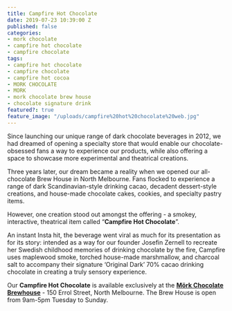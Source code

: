 ```yaml
---
title: Campfire Hot Chocolate
date: 2019-07-23 10:39:00 Z
published: false
categories:
- mork chocolate
- campfire hot chocolate
- campfire chocolate
tags:
- campfire hot chocolate
- campfire chocolate
- campfire hot cocoa
- MORK CHOCOLATE
- MORK
- mork chocolate brew house
- chocolate signature drink
featured?: true
feature_image: "/uploads/campfire%20hot%20chocolate%20web.jpg"
---
```


Since launching our unique range of dark chocolate beverages in 2012, we had dreamed of opening a specialty store that would enable our chocolate-obsessed fans a way to experience our products, while also offering a space to showcase more experimental and theatrical creations.


Three years later, our dream became a reality when we opened our all- chocolate Brew House in North Melbourne. Fans flocked to experience a range of dark Scandinavian-style drinking cacao, decadent dessert-style creations, and house-made chocolate cakes, cookies, and specialty pastry items.


However, one creation stood out amongst the offering - a smokey, interactive, theatrical item called “**Campfire Hot Chocolate**”. 
    

An instant Insta hit, the beverage went viral as much for its presentation as for its story: intended as a way for our founder Josefin Zernell to recreate her Swedish childhood memories of drinking chocolate by the fire, Campfire uses maplewood smoke, torched house-made marshmallow, and charcoal salt to accompany their signature ‘Original Dark’ 70% cacao drinking chocolate in creating a truly sensory experience.


Our **Campfire Hot Chocolate** is available exclusively at the [**Mörk Chocolate Brewhouse**](http://morkchocolate.com.au/find-us/) - 150 Errol Street, North Melbourne.
The Brew House is open from 9am-5pm Tuesday to Sunday.
